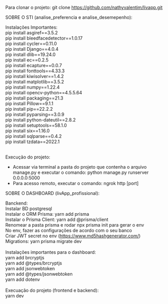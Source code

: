 Para clonar o projeto: git clone https://github.com/nathyvalentim/livapp.git

SOBRE O STI (analise_preferencia e analise_desemepenho):

Instalações Importantes: </br>
pip install asgiref==3.5.2</br>
pip install bleedfacedetector==1.0.17</br>
pip install cycler==0.11.0</br>
pip install Django==4.0.4</br>
pip install dlib==19.24.0</br>
pip install ec==0.2.5</br>
pip install ecapture==0.0.7</br>
pip install fonttools==4.33.3</br>
pip install kiwisolver==1.4.2</br>
pip install matplotlib==3.5.2</br>
pip install numpy==1.22.4</br>
pip install opencv-python==4.5.5.64</br>
pip install packaging==21.3</br>
pip install Pillow==9.1.1</br>
pip install pip==22.2.2</br>
pip install pyparsing==3.0.9</br>
pip install python-dateutil==2.8.2</br>
pip install setuptools==58.1.0</br>
pip install six==1.16.0</br>
pip install sqlparse==0.4.2</br>
pip install tzdata==2022.1</br>
</br>

Execução do projeto:
- Acessar via terminal a pasta do projeto que contenha o arquivo manage.py e executar o comando: python manage.py runserver 0.0.0.0:5000
- Para acesso remoto, executar o comando: ngrok http [port]


SOBRE O DASHBOARD (livApp_profissional):


Banckend:</br>
Instalar BD postgresql</br>
Instalar o ORM Prisma: yarn add prisma</br>
Instalar o Prisma Client: yarn add @prisma/client</br>
Renomear a pasta prisma e rodar npx prisma init para gerar o env</br>
No env, fazer as configurações de acordo com o seu banco</br>
Criar JWT secret no env (https://www.md5hashgenerator.com/)</br>
Migrations: yarn prisma migrate dev</br>
</br>
Instalações importantes para o dashboard:</br>
yarn add brcryptjs</br>
yarn add @types/brcryptjs</br>
yarn add jsonwebtoken   </br>
yarn add @types/jsonwebtoken</br>
yarn add dotenv</br>
</br>
Execuação do projeto (frontend e backend):</br>
yarn dev</br>

